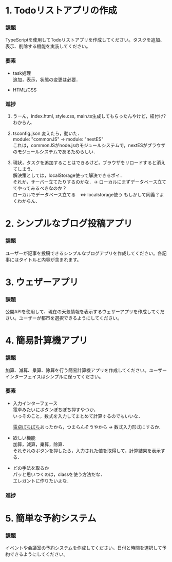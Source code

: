 # 1. Todoリストアプリの作成  
### 課題    
TypeScriptを使用してTodoリストアプリを作成してください。タスクを追加、表示、削除する機能を実装してください。

### 要素  
- task処理  
    追加，表示，状態の変更は必要．  

- HTML/CSS

### 進捗
1.  うーん，index.html, style.css, main.ts生成してもらったんやけど，紐付け?わからん.

2.  tsconfig.json 変えたら，動いた．  
    module: "commonJS" -> module: "nextES"  
    これは，commonJSがnode.jsのモジュールシステムで，nextESがブラウザのモジュールシステムであるためらしい．  

3.  現状，タスクを追加することはできるけど，ブラウザをリロードすると消えてしまう．  
    解決策としては，localStorage使って解決できるポイ．  
    それか，サーバー立てたりするのかな．-> ローカルにまずデータベース立ててやってみるべきなのか？  
    ローカルでデータベース立てる　<=> localstorage使う もしかして同義？よくわからん．

# 2. シンプルなブログ投稿アプリ  
### 課題    
ユーザーが記事を投稿できるシンプルなブログアプリを作成してください。各記事にはタイトルと内容が含まれます。

# 3. ウェザーアプリ  
### 課題    
公開APIを使用して、現在の天気情報を表示するウェザーアプリを作成してください。ユーザーが都市を選択できるようにしてください。

# 4. 簡易計算機アプリ  
### 課題    
加算、減算、乗算、除算を行う簡易計算機アプリを作成してください。ユーザーインターフェイスはシンプルに保ってください。

### 要素  
- 入力インターフェース  
    電卓みたいにボタンぽちぽち押すやつか，  
    いっそのこと，数式を入力してまとめて計算するのでもいいな．  
    
    [電卓ぽちぽち](https://webukatu.com/wordpress/blog/27277/)あったから，つまらんそうやから
    -> 数式入力形式にするか．  

- 欲しい機能  
    加算，減算，乗算，除算．  
    それぞれのボタンを押したら，入力された値を取得して，計算結果を表示する．

- どの手法を取るか  
    パッと思いつくのは，classを使う方法だな．  
    エレガントに作りたいよな．  

### 進捗

# 5. 簡単な予約システム  
### 課題    
イベントや会議室の予約システムを作成してください。日付と時間を選択して予約できるようにしてください。
